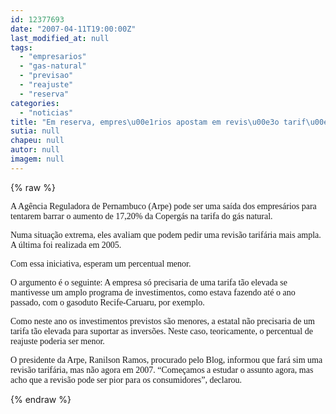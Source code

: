 ```yaml
---
id: 12377693
date: "2007-04-11T19:00:00Z"
last_modified_at: null
tags:
  - "empresarios"
  - "gas-natural"
  - "previsao"
  - "reajuste"
  - "reserva"
categories:
  - "noticias"
title: "Em reserva, empres\u00e1rios apostam em revis\u00e3o tarif\u00e1ria para reduzir reajuste do g\u00e1s natural"
sutia: null
chapeu: null
autor: null
imagem: null
---
```

{% raw %}
<p><P><FONT face=Verdana>A Agência Reguladora de Pernambuco (Arpe) pode ser uma saída dos empresários para tentarem barrar o aumento de 17,20% da Copergás na tarifa do gás natural.</FONT></P></p>
<p><P><FONT face=Verdana>Numa situação extrema, eles avaliam que podem pedir uma revisão tarifária mais ampla. A última foi realizada em 2005.</FONT></P></p>
<p><P><FONT face=Verdana>Com essa iniciativa, esperam um percentual menor. </FONT></P></p>
<p><P><FONT face=Verdana>O argumento é o seguinte: A empresa só precisaria de uma tarifa tão elevada se mantivesse um amplo programa de investimentos, como estava fazendo até o ano passado, com o gasoduto Recife-Caruaru, por exemplo. </FONT></P></p>
<p><P><FONT face=Verdana>Como neste ano os investimentos previstos são menores, a estatal não precisaria de um tarifa tão elevada para suportar as inversões. Neste caso, teoricamente, o percentual de reajuste poderia ser menor.</FONT></P></p>
<p><P><FONT face=Verdana>O presidente da Arpe, Ranilson Ramos, procurado pelo Blog, informou que fará sim uma revisão tarifária, mas não agora em 2007. “Começamos a estudar o assunto agora, mas acho que a revisão pode ser pior para os consumidores”, declarou.</FONT></P> </p>
{% endraw %}
